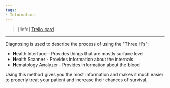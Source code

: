 ```yaml
---
tags:
- Information
---
```




> [!info] [Trello card](https://trello.com/c/qF2Rvtbd/89-how-to-diagnose)

---

Diagnosing is used to describe the process of using the "Three H's":
- **H**ealth Interface - Provides things that are mostly surface level
- **H**ealth Scanner - Provides information about the internals
- **H**ematology Analyzer - Provides information about the blood

Using this method gives you the most information and makes it much easier to properly treat your patient and increase their chances of survival.
